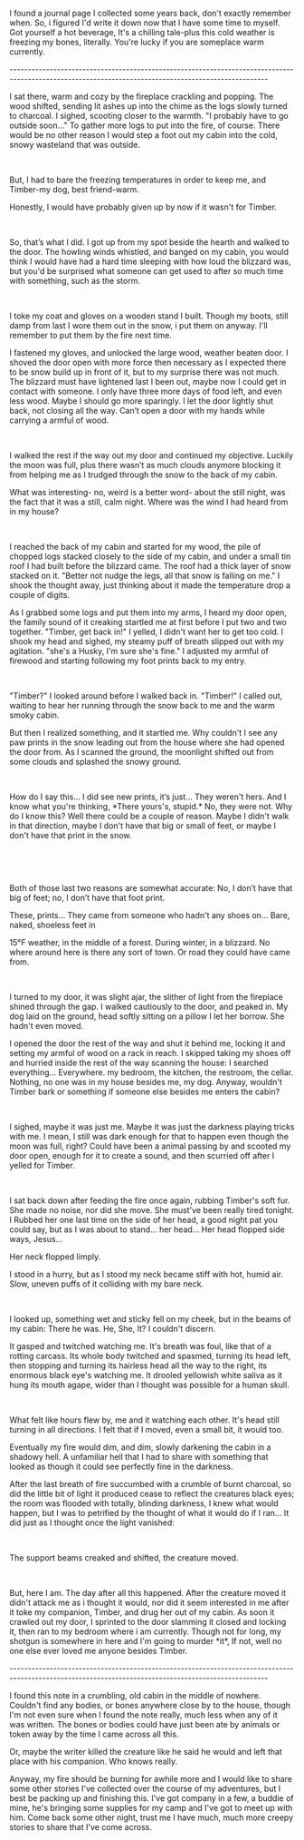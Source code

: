 I found a journal page I collected some years back, don't exactly remember when. So, i figured I'd write it down now that I have some time to myself. Got yourself a hot beverage, It's a chilling tale-plus this cold weather is freezing my bones, literally. You're lucky if you are someplace warm currently.

\-----------------------------------------------------------------------------------------------------------------------------------------------------

I sat there, warm and cozy by the fireplace crackling and popping. The wood shifted, sending lit ashes up into the chime as the logs slowly turned to charcoal. I sighed, scooting closer to the warmth. "I probably have to go outside soon…" To gather more logs to put into the fire, of course. There would be no other reason I would step a foot out my cabin into the cold, snowy wasteland that was outside. 

&#x200B;

But, I had to bare the freezing temperatures in order to keep me, and Timber-my dog, best friend-warm.

Honestly, I would have probably given up by now if it wasn't for Timber. 

&#x200B;

So, that’s what I did. I got up from my spot beside the hearth and walked to the door. The howling winds whistled, and banged on my cabin, you would think I would have had a hard time sleeping with how loud the blizzard was, but you'd be surprised what someone can get used to after so much time with something, such as the storm. 

&#x200B;

I toke my coat and gloves on a wooden stand I built. Though my boots, still damp from last I wore them out in the snow, i put them on anyway. I'll remember to put them by the fire next time.

 I fastened my gloves, and unlocked the large wood, weather beaten door. I shoved the door open with more force then necessary as I expected there to be snow build up in front of it, but to my surprise there was not much. The blizzard must have lightened last I been out, maybe now I could get in contact with someone. I only have three more days of food left, and even less wood. Maybe I should go more sparingly. I let the door lightly shut back, not closing all the way. Can’t open a door with my hands while carrying a armful of wood.

&#x200B;

I walked the rest if the way out my door and continued my objective. Luckily the moon was full, plus there wasn’t as much clouds anymore blocking it from helping me as I trudged through the snow to the back of my cabin. 

What was interesting- no, weird is a better word- about the still night, was the fact that it was a still, calm night. Where was the wind I had heard from in my house? 

&#x200B;

I reached the back of my cabin and started for my wood, the pile of chopped logs stacked closely to the side of my cabin, and under a small tin roof I had built before the blizzard came. The roof had a thick layer of snow stacked on it. "Better not nudge the legs, all that snow is falling on me." I shook the thought away, just thinking about it made the temperature drop a couple of digits. 

As I grabbed some logs and put them into my arms, I heard my door open, the family sound of it creaking startled me at first before I put two and two together. "Timber, get back in!" I yelled, I didn't want her to get too cold. I shook my head and sighed, my steamy puff of breath slipped out with my agitation. "she's a Husky, I'm sure she's fine." I adjusted my armful of firewood and starting following my foot prints back to my entry. 

&#x200B;

"Timber?" I looked around before I walked back in. "Timber!"  I called out, waiting to hear her running through the snow back to me and the warm smoky cabin. 

But then I realized something, and it startled me. Why couldn't I see any paw prints in the snow leading out from the house where she had opened the door from. As I scanned the ground, the moonlight shifted out from some clouds and splashed the snowy ground. 

&#x200B;

How do I say this… I did see new prints, it’s just… They weren't hers. And I know what you're thinking, \*There yours's, stupid.\* No, they were not. Why do I know this? Well there could be a couple of reason. Maybe I didn't walk in that direction, maybe I don't have that big or small of feet, or maybe I don't have that print in the snow.

&#x200B;

&#x200B;

Both of those last two reasons are somewhat accurate: No, I don’t have that big of feet; no, I don’t have that foot print. 

These, prints… They came from someone who hadn't any shoes on… Bare, naked, shoeless feet in 

15°F weather, in the middle of a forest. During winter, in a blizzard. No where around here is there any sort of town. Or road they could have came from.

&#x200B;

I turned to my door, it was slight ajar, the slither of light from the fireplace shined through the gap. I walked cautiously to the door, and peaked in. My dog laid on the ground, head softly sitting on a pillow I let her borrow. She hadn't even moved.

I opened the door the rest of the way and shut it behind me, locking it and setting my armful of wood on a rack in reach. I skipped taking my shoes off and hurried inside the rest of the way scanning the house: I searched everything… Everywhere. my bedroom, the kitchen, the restroom, the cellar. Nothing, no one was in my house besides me, my dog. Anyway, wouldn't Timber bark or something if someone else besides me enters the cabin?

&#x200B;

 I sighed, maybe it was just me. Maybe it was just the darkness playing tricks with me. I mean, I still was dark enough for that to happen even though the moon was full, right? Could have been a animal passing by and scooted my door open, enough for it to create a sound, and then scurried off after I yelled for Timber.

&#x200B;

I sat back down after feeding the fire once again, rubbing Timber's soft fur. She made no noise, nor did she move. She must've been really tired tonight. I Rubbed her one last time on the side of her head, a good night pat you could say, but as I was about to stand… her head… Her head flopped side ways, Jesus… 

Her neck flopped limply. 

I stood in a hurry, but as I stood my neck became stiff with hot, humid air. Slow, uneven puffs of it colliding with my bare neck.

&#x200B;

I looked up, something wet and sticky fell on my cheek, but in the beams of my cabin: There he was. He, She, It? I couldn't discern.

 It gasped and twitched watching me. It's breath was foul, like that of a rotting carcass. Its whole body twitched and spasmed, turning its head left, then stopping and turning its hairless head all the way to the right, its enormous black eye's watching me. It drooled yellowish white saliva as it hung its mouth agape, wider than I thought was possible for a human skull.

&#x200B;

What felt like hours flew by, me and it watching each other. It's head still turning in all directions. I felt that if I moved, even a small bit, it would too. 

Eventually my fire would dim, and dim, slowly darkening the cabin in a shadowy hell. A unfamiliar hell that I had to share with something that looked as though it could see perfectly fine in the darkness.

 After the last breath of fire succumbed with a crumble of burnt charcoal, so did the little bit of light it produced cease to reflect the creatures black eyes; the room was flooded with totally, blinding darkness, I knew what would happen, but I was to petrified by the thought of what it would do if I ran… It did just as I thought once the light vanished:

&#x200B;

The support beams creaked and shifted, the creature moved. 

&#x200B;

But, here I am. The day after all this happened. After the creature moved it didn't attack me as i thought it would, nor did it seem interested in me after it toke my companion, Timber, and drug her out of my cabin. As soon it crawled out my door, I sprinted to the door slamming it closed and locking it, then ran to my bedroom where i am currently. Though not for long, my shotgun is somewhere in here and I'm going to murder \*it\*, If not, well no one else ever loved me anyone besides Timber.

\-----------------------------------------------------------------------------------------------------------------------------------------------------

I found this note in a crumbling, old cabin in the middle of nowhere. Couldn't find any bodies, or bones anywhere close by to the house, though I'm not even sure when I found the note really, much less when any of it was written. The bones or bodies could have just been ate by animals or token away by the time I came across all this.

 Or, maybe the writer killed the creature like he said he would and left that place with his companion. Who knows really.

 Anyway, my fire should be burning for awhile more and I would like to share some other stories I've collected over the course of my adventures, but I best be packing up and finishing this. I've got company in a few, a buddie of mine, he's bringing some supplies for my camp and I've got to meet up with him. Come back some other night, trust me I have much, much more creepy stories to share that I've come across.